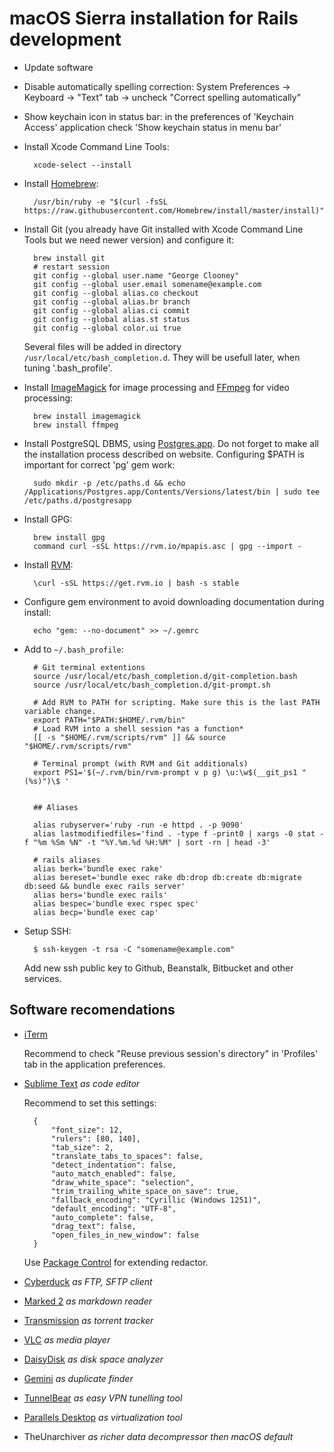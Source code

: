 macOS Sierra installation for Rails development
===============================================

* Update software

* Disable automatically spelling correction: System Preferences -> Keyboard ->
    "Text" tab -> uncheck "Correct spelling automatically"

* Show keychain icon in status bar: in the preferences of 'Keychain Access'
    application check 'Show keychain status in menu bar'

* Install Xcode Command Line Tools:

        xcode-select --install

* Install [Homebrew](https://brew.sh):

        /usr/bin/ruby -e "$(curl -fsSL https://raw.githubusercontent.com/Homebrew/install/master/install)"

* Install Git (you already have Git installed with Xcode Command Line Tools
    but we need newer version) and configure it:

        brew install git
        # restart session
        git config --global user.name "George Clooney"
        git config --global user.email somename@example.com
        git config --global alias.co checkout
        git config --global alias.br branch
        git config --global alias.ci commit
        git config --global alias.st status
        git config --global color.ui true

    Several files will be added in directory `/usr/local/etc/bash_completion.d`.
    They will be usefull later, when tuning '.bash_profile'.

* Install [ImageMagick](http://www.imagemagick.org) for image processing
    and [FFmpeg](https://ffmpeg.org) for video processing:

        brew install imagemagick
        brew install ffmpeg

* Install PostgreSQL DBMS, using [Postgres.app](https://postgresapp.com).
    Do not forget to make all the installation process described on website.
    Configuring $PATH is important for correct 'pg' gem work:

        sudo mkdir -p /etc/paths.d && echo /Applications/Postgres.app/Contents/Versions/latest/bin | sudo tee /etc/paths.d/postgresapp

* Install GPG:

        brew install gpg
        command curl -sSL https://rvm.io/mpapis.asc | gpg --import -

* Install [RVM](https://rvm.io):

        \curl -sSL https://get.rvm.io | bash -s stable

* Configure gem environment to avoid downloading documentation during install:

        echo "gem: --no-document" >> ~/.gemrc

* Add to `~/.bash_profile`:

        # Git terminal extentions
        source /usr/local/etc/bash_completion.d/git-completion.bash
        source /usr/local/etc/bash_completion.d/git-prompt.sh

        # Add RVM to PATH for scripting. Make sure this is the last PATH variable change.
        export PATH="$PATH:$HOME/.rvm/bin"
        # Load RVM into a shell session *as a function*
        [[ -s "$HOME/.rvm/scripts/rvm" ]] && source "$HOME/.rvm/scripts/rvm"

        # Terminal prompt (with RVM and Git additionals)
        export PS1='$(~/.rvm/bin/rvm-prompt v p g) \u:\w$(__git_ps1 " (%s)")\$ '


        ## Aliases

        alias rubyserver='ruby -run -e httpd . -p 9090'
        alias lastmodifiedfiles='find . -type f -print0 | xargs -0 stat -f "%m %Sm %N" -t "%Y.%m.%d %H:%M" | sort -rn | head -3'

        # rails aliases
        alias berk='bundle exec rake'
        alias bereset='bundle exec rake db:drop db:create db:migrate db:seed && bundle exec rails server'
        alias bers='bundle exec rails'
        alias bespec='bundle exec rspec spec'
        alias becp='bundle exec cap'

* Setup SSH:

        $ ssh-keygen -t rsa -C "somename@example.com"

    Add new ssh public key to Github, Beanstalk, Bitbucket and other services.


Software recomendations
-----------------------

* [iTerm](https://www.iterm2.com/)

    Recommend to check "Reuse previous session's directory" in 'Profiles' tab
    in the application preferences.

* [Sublime Text](http://www.sublimetext.com/) _as code editor_

    Recommend to set this settings:

        {
            "font_size": 12,
            "rulers": [80, 140],
            "tab_size": 2,
            "translate_tabs_to_spaces": false,
            "detect_indentation": false,
            "auto_match_enabled": false,
            "draw_white_space": "selection",
            "trim_trailing_white_space_on_save": true,
            "fallback_encoding": "Cyrillic (Windows 1251)",
            "default_encoding": "UTF-8",
            "auto_complete": false,
            "drag_text": false,
            "open_files_in_new_window": false
        }

    Use [Package Control](https://packagecontrol.io) for extending redactor.

* [Cyberduck](https://cyberduck.io) _as FTP, SFTP client_
* [Marked 2](http://marked2app.com) _as markdown reader_
* [Transmission](https://transmissionbt.com) _as torrent tracker_
* [VLC](http://www.videolan.org) _as media player_
* [DaisyDisk](https://daisydiskapp.com) _as disk space analyzer_
* [Gemini](https://macpaw.com/gemini) _as duplicate finder_
* [TunnelBear](https://www.tunnelbear.com/) _as easy VPN tunelling tool_
* [Parallels Desktop](http://www.parallels.com/ru/products/desktop/) _as virtualization tool_
* TheUnarchiver _as richer data decompressor then macOS default_
